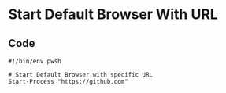 # Start Default Browser With URL

## Code
```Console
#!/bin/env pwsh

# Start Default Browser with specific URL
Start-Process "https://github.com"
```
